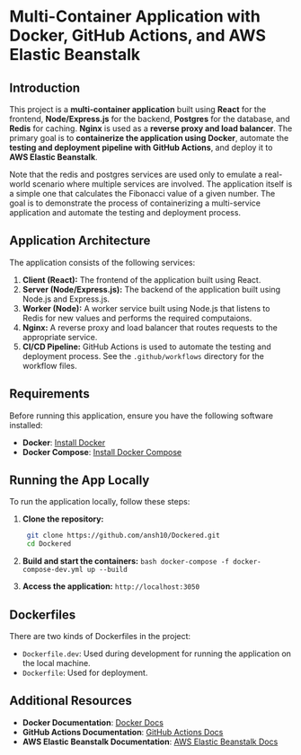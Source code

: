 # Multi-Container Application with Docker, GitHub Actions, and AWS Elastic Beanstalk

## Introduction
This project is a **multi-container application** built using **React** for the frontend, **Node/Express.js** for the backend, **Postgres** for the database, and **Redis** for caching. **Nginx** is used as a **reverse proxy and load balancer**. The primary goal is to **containerize the application using Docker**, automate the **testing and deployment pipeline with GitHub Actions**, and deploy it to **AWS Elastic Beanstalk**.

Note that the redis and postgres services are used only to emulate a real-world scenario where multiple services are involved. The application itself is a simple one that calculates the Fibonacci value of a given number. The goal is to demonstrate the process of containerizing a multi-service application and automate the testing and deployment process.

## Application Architecture

The application consists of the following services:

1. **Client (React):** The frontend of the application built using React.
2. **Server (Node/Express.js):** The backend of the application built using Node.js and Express.js.
3. **Worker (Node):** A worker service built using Node.js that listens to Redis for new values and performs the required computaions.
4. **Nginx:** A reverse proxy and load balancer that routes requests to the appropriate service.
5. **CI/CD Pipeline:** GitHub Actions is used to automate the testing and deployment process. See the `.github/workflows` directory for the workflow files.



## Requirements
Before running this application, ensure you have the following software installed:

- **Docker**: [Install Docker](https://docs.docker.com/get-docker/)
- **Docker Compose**: [Install Docker Compose](https://docs.docker.com/compose/install/)

## Running the App Locally
To run the application locally, follow these steps:

1. **Clone the repository:**
   ```bash
    git clone https://github.com/ansh10/Dockered.git
    cd Dockered
   ```

2. **Build and start the containers:** `bash docker-compose -f docker-compose-dev.yml up --build`

3. **Access the application:** `http://localhost:3050`

## Dockerfiles
There are two kinds of Dockerfiles in the project:
- `Dockerfile.dev`: Used during development for running the application on the local machine.
- `Dockerfile`: Used for deployment.

## Additional Resources
- **Docker Documentation**: [Docker Docs](https://docs.docker.com/)
- **GitHub Actions Documentation**: [GitHub Actions Docs](https://docs.github.com/en/actions)
- **AWS Elastic Beanstalk Documentation**: [AWS Elastic Beanstalk Docs](https://docs.aws.amazon.com/elasticbeanstalk/latest/dg/Welcome.html)